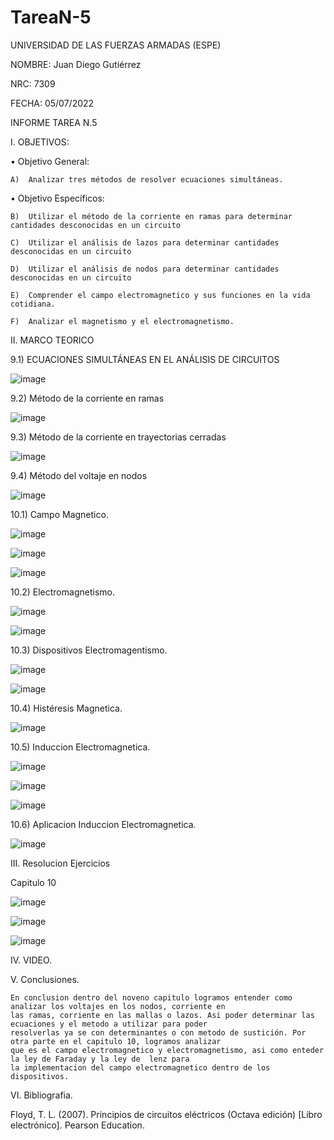 # TareaN-5
UNIVERSIDAD DE LAS FUERZAS ARMADAS (ESPE)

NOMBRE: Juan Diego Gutiérrez

NRC: 7309

FECHA: 05/07/2022

INFORME TAREA N.5

I. OBJETIVOS:

  •	Objetivo General: 

    A)  Analizar tres métodos de resolver ecuaciones simultáneas.

  •	Objetivo Específicos:

    B)	Utilizar el método de la corriente en ramas para determinar cantidades desconocidas en un circuito 

    C)  Utilizar el análisis de lazos para determinar cantidades desconocidas en un circuito

    D)  Utilizar el análisis de nodos para determinar cantidades desconocidas en un circuito
    
    E)  Comprender el campo electromagnetico y sus funciones en la vida cotidiana.
    
    F)  Analizar el magnetismo y el electromagnetismo.

II. MARCO TEORICO

  9.1) ECUACIONES SIMULTÁNEAS EN EL ANÁLISIS DE CIRCUITOS
  
  ![image](https://user-images.githubusercontent.com/105677161/177440915-f343562f-ba41-4a1e-b813-4dc6a59b4bcf.png)
  
  9.2) Método de la corriente en ramas
  
  ![image](https://user-images.githubusercontent.com/105677161/177440933-fb4cd14e-a0fd-499c-ad16-8c5d11b93a70.png)
  
  9.3) Método de la corriente en trayectorias cerradas
  
  ![image](https://user-images.githubusercontent.com/105677161/177440952-a29018ce-00fc-47c4-8d1b-8e14dc8491fc.png)
  
  9.4) Método del voltaje en nodos

  ![image](https://user-images.githubusercontent.com/105677161/177441568-d25a3d3f-ad14-490b-9845-cf6b98112cad.png)

  10.1) Campo Magnetico.
  
  ![image](https://user-images.githubusercontent.com/105677161/177453366-a4f15195-3f68-4ea5-889d-c05c50f63f04.png)
  
  ![image](https://user-images.githubusercontent.com/105677161/177453403-afb08950-fb77-4a89-9334-1bd95fcd2879.png)

  ![image](https://user-images.githubusercontent.com/105677161/177453427-bd6efd6a-fc82-41f6-a6ff-ef679d0d4ba4.png)

  10.2) Electromagnetismo.
  
  ![image](https://user-images.githubusercontent.com/105677161/177453491-b33300b5-b134-4cb1-9efd-8bab4de5ebc8.png)
  
  ![image](https://user-images.githubusercontent.com/105677161/177453565-c14175f5-bcaa-4e35-a2ac-dc5d1d674792.png)

  10.3) Dispositivos Electromagentismo.
  
  ![image](https://user-images.githubusercontent.com/105677161/177453600-3561c83b-20b6-4d82-8b71-607e9a097e99.png)
  
  ![image](https://user-images.githubusercontent.com/105677161/177453638-6138dde1-bcd4-4136-b805-9434b5c85fc2.png)

  10.4) Histéresis Magnetica.
  
  ![image](https://user-images.githubusercontent.com/105677161/177453672-10089408-69e5-4664-a57a-bf396fa81af8.png)
  
  10.5) Induccion Electromagnetica.
  
  ![image](https://user-images.githubusercontent.com/105677161/177453701-3a8286c1-f95f-4abc-b450-53423b483af0.png)
  
  ![image](https://user-images.githubusercontent.com/105677161/177453811-d272f0c8-d360-4cf9-80a2-7b88ea7781cc.png)
  
  ![image](https://user-images.githubusercontent.com/105677161/177453859-b33ba1ae-b318-4111-81d9-a4348dc1c19e.png)
  
  10.6) Aplicacion Induccion Electromagnetica.
  
  ![image](https://user-images.githubusercontent.com/105677161/177453890-b5356df1-1dca-4872-b991-83ec3ff696d5.png)
  
III. Resolucion Ejercicios
    
Capitulo 10
    
![image](https://user-images.githubusercontent.com/105677161/177677041-08c97658-4a73-4413-91b5-df520d7a3154.png)

![image](https://user-images.githubusercontent.com/105677161/177677143-2452c71e-9e98-4cca-b6ab-37069ca0df5b.png)

![image](https://user-images.githubusercontent.com/105677161/177677245-a670fb50-5591-459c-b090-b5b992fefcfa.png)
    
    

IV. VIDEO.

V. Conclusiones.

    En conclusion dentro del noveno capitulo logramos entender como analizar los voltajes en los nodos, corriente en
    las ramas, corriente en las mallas o lazos. Asi poder determinar las ecuaciones y el metodo a utilizar para poder
    resolverlas ya se con determinantes o con metodo de sustición. Por otra parte en el capitulo 10, logramos analizar
    que es el campo electromagnetico y electromagnetismo, asi como enteder la ley de Faraday y la ley de  lenz para
    la implementacion del campo electromagnetico dentro de los dispositivos.
    
VI. Bibliografia.

Floyd, T. L. (2007). Principios de circuitos eléctricos (Octava edición) [Libro electrónico]. Pearson Education.

